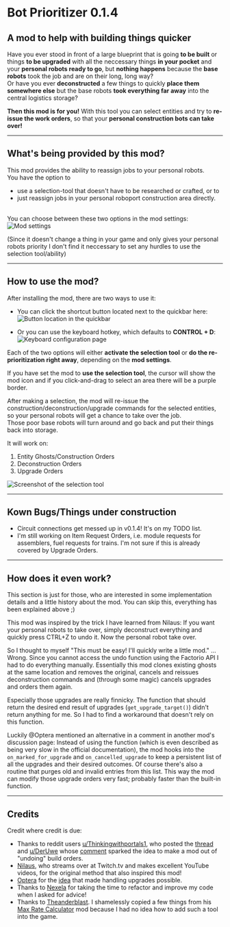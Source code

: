 [quickbar]: https://i.ibb.co/pXVrSgL/quickbar-highlighted.png "Button location in the quickbar"
[controls]: https://i.ibb.co/6Jm8Wr2/hotkey.png "Keyboard configuration"
[selection]: https://i.ibb.co/DQz1vw0/selection.png "Screenshot of the selection tool"
[settings]: https://i.ibb.co/Czh9QdG/settings.png "Mod settings"

# Bot Prioritizer 0.1.4

## A mod to help with building things quicker

Have you ever stood in front of a large blueprint that is going **to be built** or things **to be upgraded** with all the neccessary things **in your pocket** and your **personal robots ready to go**, but **nothing happens** because the **base robots** took the job and are on their long, long way?  
Or have you ever **deconstructed** a few things to quickly **place them somewhere else** but the base robots **took everything far away** into the central logistics storage?

**Then this mod is for you!** With this tool you can select entities and try to **re-issue the work orders**, so that your **personal construction bots can take over!**

-------------------------------------

## What's being provided by this mod?

This mod provides the ability to reassign jobs to your personal robots.  
You have the option to  

- use a selection-tool that doesn't have to be researched or crafted, or to
- just reassign jobs in your personal roboport construction area directly.  
&nbsp;

You can choose between these two options in the mod settings:
![Mod settings][settings]

(Since it doesn't change a thing in your game and only gives your personal robots priority I don't find it neccessary to set any hurdles to use the selection tool/ability)

------------------------

## How to use the mod?

After installing the mod, there are two ways to use it:

- You can click the shortcut button located next to the quickbar here:  
![Button location in the quickbar][quickbar]

- Or you can use the keyboard hotkey, which defaults to **CONTROL + D**:
![Keyboard configuration page][controls]

Each of the two options will either **activate the selection tool** or **do the re-prioritization right away**, depending on the **mod settings**. 

If you have set the mod to **use the selection tool**, the cursor will show the mod icon and if you click-and-drag to select an area there will be a purple border.

After making a selection, the mod will re-issue the construction/deconstruction/upgrade commands for the selected entities, so your personal robots will get a chance to take over the job.  
Those poor base robots will turn around and go back and put their things back into storage.

It will work on:

1. Entity Ghosts/Construction Orders
2. Deconstruction Orders
3. Upgrade Orders

![Screenshot of the selection tool][selection]

------------------------

## Kown Bugs/Things under construction

- Circuit connections get messed up in v0.1.4! It's on my TODO list.
- I'm still working on Item Request Orders, i.e. module requests for assemblers, fuel requests for trains. I'm not sure if this is already covered by Upgrade Orders.

------------------------

## How does it even work?

This section is just for those, who are interested in some implementation details and a little history about the mod. You can skip this, everything has been explained above ;) 

This mod was inspired by the trick I have learned from Nilaus: If you want your personal robots to take over, simply deconstruct everything and quickly press CTRL+Z to undo it. Now the personal robot take over. 

So I thought to myself "This must be easy! I'll quickly write a little mod." ... Wrong. Since you cannot access the undo function using the Factorio API I had to do everything manually. Essentially this mod clones existing ghosts at the same location and removes the original, cancels and reissues deconstruction commands and (through some magic) cancels upgrades and orders them again.

Especially those upgrades are really finnicky. The function that should return the desired end result of upgrades (```get_upgrade_target()```) didn't return anything for me. So I had to find a workaround that doesn't rely on this function.

Luckily @Optera mentioned an alternative in a comment  in another mod's discussion page: Instead of using the function (which is even described as being very slow in the official documentation), the mod hooks into the ```on_marked_for_upgrade``` and ```on_cancelled_upgrade``` to keep a persistent list of all the upgrades and their desired outcomes. Of course there's also a routine that purges old and invalid entries from this list. This way the mod can modify those upgrade orders very fast; probably faster than the built-in function.

------------------

## Credits

Credit where credit is due:


- Thanks to reddit users [u/Thinkingwithportals1](https://www.reddit.com/user/Thinkingwithportals1), who posted the [thread](https://www.reddit.com/r/factorio/comments/j614f4/400_hours_in_im_still_discovering_tricks/g7vq7nb/) and [u/DerUwe](https://www.reddit.com/user/DerUwe) whose [comment](https://www.reddit.com/r/factorio/comments/j614f4/400_hours_in_im_still_discovering_tricks/g7vq7nb/) sparked the idea to make a mod out of "undoing" build orders.
- [Nilaus](https://www.twitch.tv/nilaus), who streams over at Twitch.tv and makes excellent YouTube videos, for the original method that also inspired this mod!
- [Optera](https://mods.factorio.com/user/Optera) for the [idea](https://mods.factorio.com/mod/GhostScanner/discussion/5d4e4346bf0746000dcd3c55) that made handling upgrades possible.
- Thanks to [Nexela](https://mods.factorio.com/user/Nexela) for taking the time to refactor and improve my code when I asked for advice! 
- Thanks to [Theanderblast](https://mods.factorio.com/user/Theanderblast). I shamelessly copied a few things from his [Max Rate Calculator](https://mods.factorio.com/mod/MaxRateCalculator) mod because I had no idea how to add such a tool into the game.
